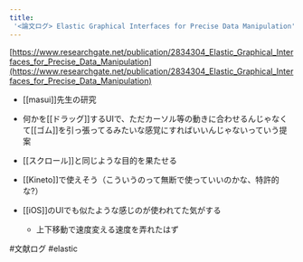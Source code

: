 ```yaml
---
title:
 '<論文ログ> Elastic Graphical Interfaces for Precise Data Manipulation'
---
```


[https://www.researchgate.net/publication/2834304_Elastic_Graphical_Interfaces_for_Precise_Data_Manipulation](https://www.researchgate.net/publication/2834304_Elastic_Graphical_Interfaces_for_Precise_Data_Manipulation)

- [[masui]]先生の研究
- 何かを[[ドラッグ]]するUIで、ただカーソル等の動きに合わせるんじゃなくて[[ゴム]]を引っ張ってるみたいな感覚にすればいいんじゃないっていう提案
- [[スクロール]]と同じような目的を果たせる
- [[Kineto]]で使えそう（こういうのって無断で使っていいのかな、特許的な?）

- [[iOS]]のUIでも似たような感じのが使われてた気がする
    - 上下移動で速度変える速度を弄れたはず

#文献ログ #elastic
